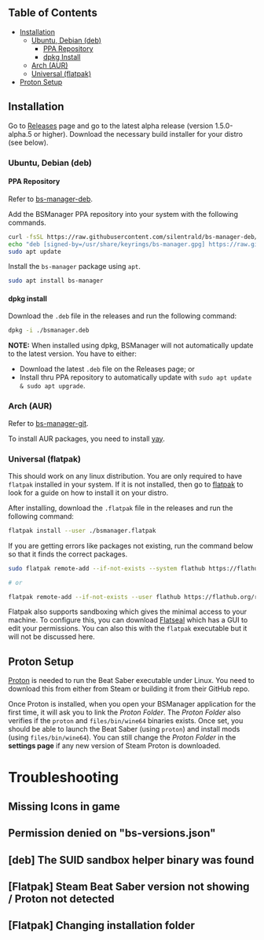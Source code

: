 ## Table of Contents

- [Installation](#installation)
    - [Ubuntu, Debian (deb)](#ubuntu-debian-deb)
        - [PPA Repository](#ppa-repository)
        - [dpkg Install](#dpkg-install)
    - [Arch (AUR)](#arch-aur)
    - [Universal (flatpak)](#universal-flatpak)
- [Proton Setup](#proton-setup)

## Installation

Go to [Releases](https://github.com/Zagrios/bs-manager/releases) page and go to the latest alpha release (version 1.5.0-alpha.5 or higher). Download the necessary build installer for your distro (see below).

### Ubuntu, Debian (deb)

#### PPA Repository

Refer to [bs-manager-deb](https://github.com/silentrald/bs-manager-deb).

Add the BSManager PPA repository into your system with the following commands.

```bash
curl -fsSL https://raw.githubusercontent.com/silentrald/bs-manager-deb/refs/heads/main/KEY.gpg | sudo gpg --dearmor -o /usr/share/keyrings/bs-manager.gpg
echo "deb [signed-by=/usr/share/keyrings/bs-manager.gpg] https://raw.githubusercontent.com/silentrald/bs-manager-deb/refs/heads/main ./" | sudo tee /etc/apt/sources.list.d/bs-manager.list
sudo apt update
```

Install the `bs-manager` package using `apt`.

```bash
sudo apt install bs-manager
```

#### dpkg install

Download the `.deb` file in the releases and run the following command:

```bash
dpkg -i ./bsmanager.deb
```

**NOTE:** When installed using dpkg, BSManager will not automatically update to the latest version. You have to either:

- Download the latest `.deb` file on the Releases page; or
- Install thru PPA repository to automatically update with `sudo apt update & sudo apt upgrade`.

### Arch (AUR)

Refer to [bs-manager-git](https://aur.archlinux.org/packages/bs-manager-git).

To install AUR packages, you need to install [yay](https://github.com/Jguer/yay).

### Universal (flatpak)

This should work on any linux distribution. You are only required to have `flatpak` installed in your system. If it is not installed, then go to [flatpak](https://flatpak.org/setup/) to look for a guide on how to install it on your distro.

After installing, download the `.flatpak` file in the releases and run the following command:

```bash
flatpak install --user ./bsmanager.flatpak
```

If you are getting errors like packages not existing, run the command below so that it finds the correct packages.

```bash
sudo flatpak remote-add --if-not-exists --system flathub https://flathub.org/repo/flathub.flatpakrepo

# or

flatpak remote-add --if-not-exists --user flathub https://flathub.org/repo/flathub.flatpakrepo
```

Flatpak also supports sandboxing which gives the minimal access to your machine. To configure this, you can download [Flatseal](https://flathub.org/apps/com.github.tchx84.Flatseal) which has a GUI to edit your permissions. You can also this with the `flatpak` executable but it will not be discussed here.

## Proton Setup

[Proton](https://github.com/ValveSoftware/Proton) is needed to run the Beat Saber executable under Linux. You need to download this from either from Steam or building it from their GitHub repo.

Once Proton is installed, when you open your BSManager application for the first time, it will ask you to link the _Proton Folder_. The _Proton Folder_ also verifies if the `proton` and `files/bin/wine64` binaries exists. Once set, you should be able to launch the Beat Saber (using `proton`) and install mods (using `files/bin/wine64`). You can still change the _Proton Folder_ in the **settings page** if any new version of Steam Proton is downloaded.

# Troubleshooting

## Missing Icons in game



## Permission denied on "bs-versions.json"



## [deb] The SUID sandbox helper binary was found



## [Flatpak] Steam Beat Saber version not showing / Proton not detected



## [Flatpak] Changing installation folder


